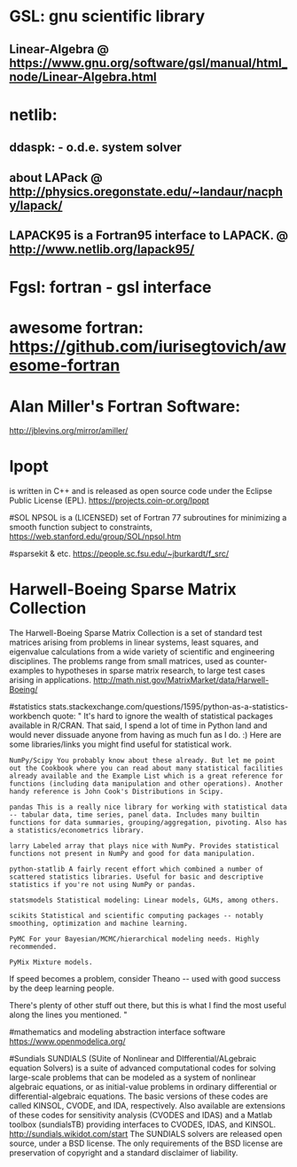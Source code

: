 # GSL: gnu scientific library

## Linear-Algebra @ https://www.gnu.org/software/gsl/manual/html_node/Linear-Algebra.html

# netlib: 

## ddaspk: - o.d.e. system solver

## about LAPack @ http://physics.oregonstate.edu/~landaur/nacphy/lapack/

## LAPACK95 is a Fortran95 interface to LAPACK. @ http://www.netlib.org/lapack95/

# Fgsl: fortran - gsl interface

# awesome fortran: https://github.com/iurisegtovich/awesome-fortran

# Alan Miller's Fortran Software:
http://jblevins.org/mirror/amiller/

# Ipopt
is written in C++ and is released as open source code under the Eclipse Public License (EPL).
https://projects.coin-or.org/Ipopt

#SOL
NPSOL is a (LICENSED) set of Fortran 77 subroutines for minimizing a smooth function subject to constraints,
https://web.stanford.edu/group/SOL/npsol.htm

#sparsekit & etc.
https://people.sc.fsu.edu/~jburkardt/f_src/

# Harwell-Boeing Sparse Matrix Collection
The Harwell-Boeing Sparse Matrix Collection is a set of standard test matrices arising from problems in linear systems, least squares, and eigenvalue calculations from a wide variety of scientific and engineering disciplines. The problems range from small matrices, used as counter-examples to hypotheses in sparse matrix research, to large test cases arising in applications.
http://math.nist.gov/MatrixMarket/data/Harwell-Boeing/

#statistics
stats.stackexchange.com/questions/1595/python-as-a-statistics-workbench
quote:
"
It's hard to ignore the wealth of statistical packages available in R/CRAN. That said, I spend a lot of time in Python land and would never dissuade anyone from having as much fun as I do. :) Here are some libraries/links you might find useful for statistical work.

    NumPy/Scipy You probably know about these already. But let me point out the Cookbook where you can read about many statistical facilities already available and the Example List which is a great reference for functions (including data manipulation and other operations). Another handy reference is John Cook's Distributions in Scipy.

    pandas This is a really nice library for working with statistical data -- tabular data, time series, panel data. Includes many builtin functions for data summaries, grouping/aggregation, pivoting. Also has a statistics/econometrics library.

    larry Labeled array that plays nice with NumPy. Provides statistical functions not present in NumPy and good for data manipulation.

    python-statlib A fairly recent effort which combined a number of scattered statistics libraries. Useful for basic and descriptive statistics if you're not using NumPy or pandas.

    statsmodels Statistical modeling: Linear models, GLMs, among others.

    scikits Statistical and scientific computing packages -- notably smoothing, optimization and machine learning.

    PyMC For your Bayesian/MCMC/hierarchical modeling needs. Highly recommended.

    PyMix Mixture models.

If speed becomes a problem, consider Theano -- used with good success by the deep learning people.

There's plenty of other stuff out there, but this is what I find the most useful along the lines you mentioned.
"

#mathematics and modeling abstraction interface software
https://www.openmodelica.org/

#Sundials
SUNDIALS (SUite of Nonlinear and DIfferential/ALgebraic equation Solvers) is a suite of advanced computational codes for solving large-scale problems that can be modeled as a system of nonlinear algebraic equations, or as initial-value problems in ordinary differential or differential-algebraic equations. The basic versions of these codes are called KINSOL, CVODE, and IDA, respectively. Also available are extensions of these codes for sensitivity analysis (CVODES and IDAS) and a Matlab toolbox (sundialsTB) providing interfaces to CVODES, IDAS, and KINSOL.
http://sundials.wikidot.com/start
The SUNDIALS solvers are released open source, under a BSD license. The only requirements of the BSD license are preservation of copyright and a standard disclaimer of liability.

